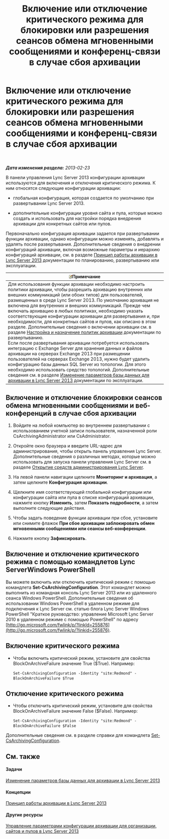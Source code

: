 ﻿---
title: Включение или отключение критического режима для блокировки или разрешения сеансов обмена мгновенными сообщениями и конференц-связи в случае сбоя архивации
TOCTitle: Включение или отключение критического режима для блокировки или разрешения сеансов обмена мгновенными сообщениями и конференц-связи в случае сбоя архивации
ms:assetid: fafdcd2e-b778-4ed5-a25f-09208aa3b699
ms:mtpsurl: https://technet.microsoft.com/ru-ru/library/Gg182609(v=OCS.15)
ms:contentKeyID: 49311734
ms.date: 05/19/2016
mtps_version: v=OCS.15
ms.translationtype: HT
---

# Включение или отключение критического режима для блокировки или разрешения сеансов обмена мгновенными сообщениями и конференц-связи в случае сбоя архивации

 

_**Дата изменения раздела:** 2013-02-23_

В панели управления Lync Server 2013 конфигурации архивации используются для включения и отключения критического режима. К ним относятся следующие конфигурации архивации:

  - глобальная конфигурация, которая создается по умолчанию при развертывании Lync Server 2013.

  - дополнительные конфигурации уровня сайта и пула, которые можно создать и использовать для настройки порядка внедрения архивации для конкретных сайтов или пулов.

Первоначально конфигурация архивации задается при развертывании функции архивации, однако конфигурации можно изменять, добавлять и удалять после развертывания. Дополнительные сведения о внедрении конфигураций архивации, включая возможные параметры и иерархию конфигураций архивации, см. в разделе [Принцип работы архивации в Lync Server 2013](lync-server-2013-how-archiving-works.md) документации по планированию, развертыванию или эксплуатации.

<table>
<thead>
<tr class="header">
<th><img src="images/Gg398412.note(OCS.15).gif" title="note" alt="note" />Примечание</th>
</tr>
</thead>
<tbody>
<tr class="odd">
<td>Для использования функции архивации необходимо настроить политики архивации, чтобы разрешить архивацию внутренних или внешних коммуникаций (или обоих типов) для пользователей, размещенных в среде Lync Server 2013. По умолчанию архивация не включена для внутренних и внешних коммуникаций. Прежде чем включать архивацию в любых политиках, необходимо указать соответствующие конфигурации архивации для развертывания и, при необходимости, для конкретных сайтов и пулов, как описано в этом разделе. Дополнительные сведения о включении архивации см. в разделе <a href="lync-server-2013-configuring-and-assigning-archiving-policies.md">Настройка и назначение политик архивации</a> документации по развертыванию.<br />
Если после развертывания архивации потребуется использовать интеграцию с Exchange Server для хранения данных и файлов архивации на серверах Exchange 2013 при размещении пользователей на серверах Exchange 2013, нужно будет удалить конфигурацию базы данных SQL Server из топологии. Для этого необходимо использовать средство топологий. Дополнительные сведения см. в разделе <a href="lync-server-2013-changing-archiving-database-options.md">Изменение параметров базы данных для архивации в Lync Server 2013</a> документации по эксплуатации.</td>
</tr>
</tbody>
</table>


## Включение и отключение блокировки сеансов обмена мгновенными сообщениями и веб-конференций в случае сбоя архивации

1.  Войдите на любой компьютер во внутреннем развертывании с использованием учетной записи пользователя, назначенной роли CsArchivingAdministrator или CsAdministrator.

2.  Откройте окно браузера и введите URL-адрес для администрирования, чтобы открыть панель управления Lync Server. Дополнительные сведения о различных методах, которые можно использовать для запуска панели управления Lync Server см. в разделе [Открытие средств администрирования Lync Server](lync-server-2013-open-lync-server-administrative-tools.md).

3.  На левой панели навигации щелкните **Мониторинг и архивация**, а затем щелкните **Конфигурация архивации**.

4.  Щелкните имя соответствующей глобальной конфигурации или конфигурации сайта или пула в списке конфигураций архивации, нажмите кнопку **Изменить**, затем **Показать подробности**, а затем выполните следующие действия.

5.  Чтобы задать поведение функции архивации при сбое, установите или снимите флажок **При сбое архивации заблокировать обмен мгновенными сообщениями или сеансы веб-конференции**.

6.  Нажмите кнопку **Зафиксировать**.

## Включение и отключение критического режима с помощью командлетов Lync ServerWindows PowerShell

Вы можете включить или отключить критический режим с помощью командлета **Set-CsArchivingConfiguration**. Этот командлет можно выполнить из командная консоль Lync Server 2013 или из удаленного сеанса Windows PowerShell. Дополнительные сведения об использовании Windows PowerShell в удаленном режиме для подключения к Lync Server см. статью блога Lync Server Windows PowerShell "Краткое руководство: управление Microsoft Lync Server 2010 в удаленном режиме с помощью PowerShell" по адресу [http://go.microsoft.com/fwlink/p/?linkId=255876](http://go.microsoft.com/fwlink/p/?linkid=255876).

## Включение критического режима

  - Чтобы включить критический режим, установите для свойства BlockOnArchiveFailure значение True ($True). Например:
    
        Set-CsArchivingConfiguration -Identity "site:Redmond" -BlockOnArchiveFailure $True

## Отключение критического режима

  - Чтобы отключить критический режим, установите для свойства BlockOnArchiveFailure значение False ($False). Например:
    
        Set-CsArchivingConfiguration -Identity "site:Redmond" -BlockOnArchiveFailure $False

Дополнительные сведения см. в разделе справки для командлета [Set-CsArchivingConfiguration](set-csarchivingconfiguration.md).

## См. также

#### Задачи

[Изменение параметров базы данных для архивации в Lync Server 2013](lync-server-2013-changing-archiving-database-options.md)  

#### Концепции

[Принцип работы архивации в Lync Server 2013](lync-server-2013-how-archiving-works.md)  

#### Другие ресурсы

[Управление параметрами конфигурации архивации для организации, сайтов и пулов в Lync Server 2013](lync-server-2013-managing-archiving-configuration-options-for-your-organization-sites-and-pools.md)

